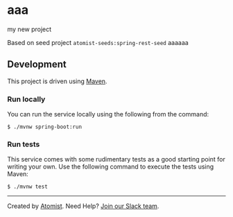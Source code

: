 # aaa
my new project

Based on seed project `atomist-seeds:spring-rest-seed`
aaaaaa
## Development

This project is driven using [Maven][mvn].

[mvn]: https://maven.apache.org/ (Maven)

### Run locally

You can run the service locally using the following from the command:

```
$ ./mvnw spring-boot:run
```

### Run tests



This service comes with some rudimentary tests as a good starting
point for writing your own.  Use the following command to execute the
tests using Maven:

```
$ ./mvnw test
```






---



Created by [Atomist][atomist].
Need Help?  [Join our Slack team][slack].

[atomist]: https://www.atomist.com/ (Atomist - How Teams Deliver Software)
[slack]: https://join.atomist.com/ (Atomist Community Slack Workspace)
